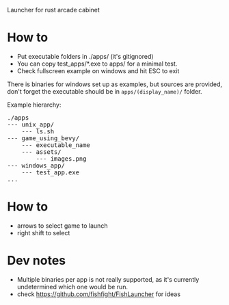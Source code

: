 Launcher for rust arcade cabinet

# How to

- Put executable folders in ./apps/ (it's gitignored)
- You can copy test_apps/*.exe to apps/ for a minimal test.
- Check fullscreen example on windows and hit ESC to exit

There is binaries for windows set up as examples, but sources are provided, don't forget the executable should be in `apps/(display_name)/` folder.

Example hierarchy: 

<pre>
./apps
--- unix_app/
    --- ls.sh
--- game_using_bevy/
    --- executable_name
    --- assets/
        --- images.png
--- windows_app/
    --- test_app.exe
...
</pre>

# How to

- arrows to select game to launch
- right shift to select

# Dev notes

- Multiple binaries per app is not really supported, as it's currently undetermined which one would be run.
- check https://github.com/fishfight/FishLauncher for ideas
